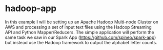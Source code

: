 # hadoop-app

In this example I will be setting up an Apache Hadoop Multi-node Cluster on AWS and processing a set of input text files using the Hadoop Streaming API and Python Mapper/Reducers. The simple application will perform the same task we saw in our Spark App (https://github.com/spineo/spark-app) but instead use the Hadoop framework to output the alphabet letter counts.
